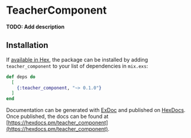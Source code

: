 # TeacherComponent

**TODO: Add description**

## Installation

If [available in Hex](https://hex.pm/docs/publish), the package can be installed
by adding `teacher_component` to your list of dependencies in `mix.exs`:

```elixir
def deps do
  [
    {:teacher_component, "~> 0.1.0"}
  ]
end
```

Documentation can be generated with [ExDoc](https://github.com/elixir-lang/ex_doc)
and published on [HexDocs](https://hexdocs.pm). Once published, the docs can
be found at [https://hexdocs.pm/teacher_component](https://hexdocs.pm/teacher_component).

